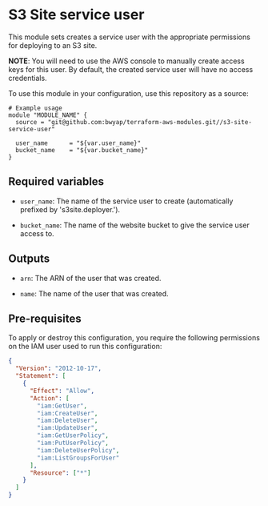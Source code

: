 # S3 Site service user

This module sets creates a service user with the appropriate permissions for deploying to an S3 site.

**NOTE**: You will need to use the AWS console to manually create access keys for this user. By default, the created service user will have no access credentials.

To use this module in your configuration, use this repository as a source:

```hcl
# Example usage
module "MODULE_NAME" {
  source = "git@github.com:bwyap/terraform-aws-modules.git//s3-site-service-user"

  user_name      = "${var.user_name}"
  bucket_name    = "${var.bucket_name}"
}
```

## Required variables

- `user_name`: The name of the service user to create (automatically prefixed by 's3site.deployer.').

- `bucket_name`: The name of the website bucket to give the service user access to.


## Outputs

- `arn`: The ARN of the user that was created.

- `name`: The name of the user that was created.


## Pre-requisites

To apply or destroy this configuration, you require the following permissions on the IAM user used to run this configuration:

```json
{
  "Version": "2012-10-17",
  "Statement": [
    {
      "Effect": "Allow",
      "Action": [
        "iam:GetUser",
        "iam:CreateUser",
        "iam:DeleteUser",
        "iam:UpdateUser",
        "iam:GetUserPolicy",
        "iam:PutUserPolicy",
        "iam:DeleteUserPolicy",
        "iam:ListGroupsForUser"
      ],
      "Resource": ["*"]
    }
  ]
}
```
